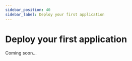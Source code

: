 ```yaml
---
sidebar_position: 40
sidebar_label: Deploy your first application
---
```


# Deploy your first application

Coming soon...
